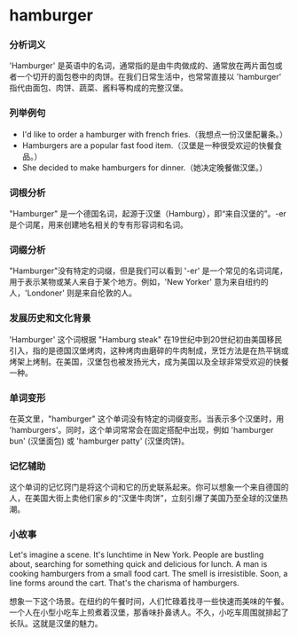 # hamburger

### 分析词义

  

'Hamburger' 是英语中的名词，通常指的是由牛肉做成的、通常放在两片面包或者一个切开的面包卷中的肉饼。在我们日常生活中，也常常直接以 'hamburger' 指代由面包、肉饼、蔬菜、酱料等构成的完整汉堡。

  

### 列举例句

  

*   I'd like to order a hamburger with french fries.（我想点一份汉堡配薯条。）
*   Hamburgers are a popular fast food item.（汉堡是一种很受欢迎的快餐食品。）
*   She decided to make hamburgers for dinner.（她决定晚餐做汉堡。）

  

### 词根分析

  

"Hamburger" 是一个德国名词，起源于汉堡（Hamburg），即“来自汉堡的”。-er 是个词尾，用来创建地名相关的专有形容词和名词。

  

### 词缀分析

  

"Hamburger"没有特定的词缀，但是我们可以看到 '-er' 是一个常见的名词词尾，用于表示某物或某人来自于某个地方。例如，'New Yorker' 意为来自纽约的人，'Londoner' 则是来自伦敦的人。

  

### 发展历史和文化背景

  

'Hamburger' 这个词根据 "Hamburg steak" 在19世纪中到20世纪初由美国移民引入，指的是德国汉堡烤肉，这种烤肉由磨碎的牛肉制成，烹饪方法是在热平锅或烤架上烤制。在美国，汉堡包也被发扬光大，成为美国以及全球非常受欢迎的快餐一种。

  

### 单词变形

  

在英文里，"hamburger" 这个单词没有特定的词缀变形。当表示多个汉堡时，用 'hamburgers'。同时，这个单词常常会在固定搭配中出现，例如 'hamburger bun' (汉堡面包) 或 'hamburger patty' (汉堡肉饼)。

  

### 记忆辅助

  

这个单词的记忆窍门是将这个词和它的历史联系起来。你可以想象一个来自德国的人，在美国大街上卖他们家乡的“汉堡牛肉饼”，立刻引爆了美国乃至全球的汉堡热潮。

  

### 小故事

  

Let's imagine a scene. It's lunchtime in New York. People are bustling about, searching for something quick and delicious for lunch. A man is cooking hamburgers from a small food cart. The smell is irresistible. Soon, a line forms around the cart. That's the charisma of hamburgers.

  

想象一下这个场景。在纽约的午餐时间，人们忙碌着找寻一些快速而美味的午餐。一个人在小型小吃车上煎煮着汉堡，那香味扑鼻诱人。不久，小吃车周围就排起了长队。这就是汉堡的魅力。
